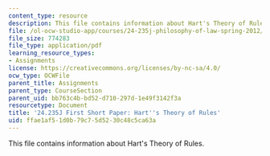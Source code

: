 ```yaml
---
content_type: resource
description: This file contains information about Hart's Theory of Rules.
file: /ol-ocw-studio-app/courses/24-235j-philosophy-of-law-spring-2012/ffae1af51d0b79c75d5230c48c5ca63a_MIT24_235JS12_Hartrules.pdf
file_size: 774283
file_type: application/pdf
learning_resource_types:
- Assignments
license: https://creativecommons.org/licenses/by-nc-sa/4.0/
ocw_type: OCWFile
parent_title: Assignments
parent_type: CourseSection
parent_uid: bb763c4b-bd52-d710-297d-1e49f3142f3a
resourcetype: Document
title: '24.235J First Short Paper: Hart''s Theory of Rules'
uid: ffae1af5-1d0b-79c7-5d52-30c48c5ca63a
---
```

This file contains information about Hart's Theory of Rules.